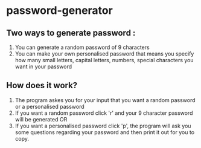 # password-generator

## Two ways to generate password : 

1. You can generate a random password of 9 characters 
2. You can make your own personalised password that means you specify how many small  letters, capital letters, numbers, special characters you want in your password   
 

## How does it work?   
1. The program askes you for your input that you want a random password or a  personalised password  
2. If you want a random password click 'r' and your 9 character password will be generated  OR   
3. If you want a personalised password click 'p', the program will ask you some questions regarding your password and then print it out for you to copy. 

